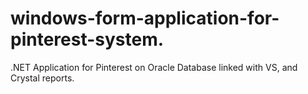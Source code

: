 # windows-form-application-for-pinterest-system.
.NET Application for Pinterest on Oracle Database linked with VS, and Crystal reports.
